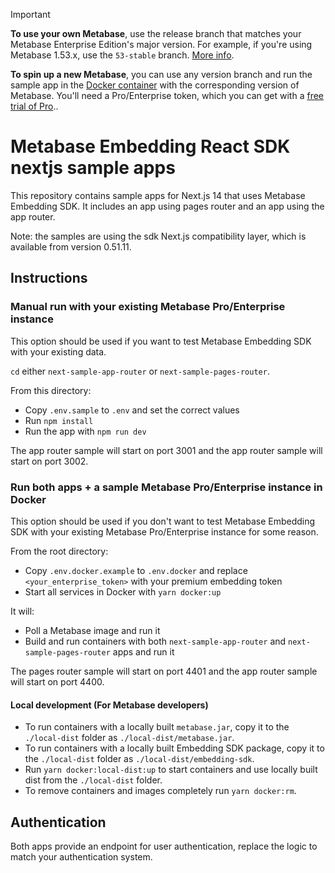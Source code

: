 > [!IMPORTANT]  
> **To use your own Metabase**, use the release branch that matches your Metabase Enterprise Edition's major version. For example, if you're using Metabase 1.53.x, use the `53-stable` branch. [More info](https://www.metabase.com/docs/latest/embedding/sdk/version).
> 
> **To spin up a new Metabase**, you can use any version branch and run the sample app in the [Docker container](#run-both-apps--a-sample-metabase-proenterprise-instance-in-docker) with the corresponding version of Metabase. You'll need a Pro/Enterprise token, which you can get with a [free trial of Pro](https://www.metabase.com/pricing/)..

# Metabase Embedding React SDK nextjs sample apps

This repository contains sample apps for Next.js 14 that uses Metabase Embedding SDK.
It includes an app using pages router and an app using the app router.

Note: the samples are using the sdk Next.js compatibility layer, which is available from version 0.51.11.

## Instructions

### Manual run with your existing Metabase Pro/Enterprise instance

This option should be used if you want to test Metabase Embedding SDK with your existing data.

`cd` either `next-sample-app-router` or `next-sample-pages-router`.

From this directory:
- Copy `.env.sample` to `.env` and set the correct values
- Run `npm install`
- Run the app with `npm run dev`

The app router sample will start on port 3001 and the app router sample will start on port 3002.

### Run both apps + a sample Metabase Pro/Enterprise instance in Docker

This option should be used if you don't want to test Metabase Embedding SDK with your existing Metabase Pro/Enterprise instance for some reason.

From the root directory:
- Copy `.env.docker.example` to `.env.docker` and replace `<your_enterprise_token>` with your premium embedding token
- Start all services in Docker with `yarn docker:up`

It will:
- Poll a Metabase image and run it
- Build and run containers with both `next-sample-app-router` and `next-sample-pages-router` apps and run it

The pages router sample will start on port 4401 and the app router sample will start on port 4400.

#### Local development (For Metabase developers)

- To run containers with a locally built `metabase.jar`, copy it to the `./local-dist` folder as `./local-dist/metabase.jar`.
- To run containers with a locally built Embedding SDK package, copy it to the `./local-dist` folder as `./local-dist/embedding-sdk`.
- Run `yarn docker:local-dist:up` to start containers and use locally built dist from the `./local-dist` folder.
- To remove containers and images completely run `yarn docker:rm`.

## Authentication

Both apps provide an endpoint for user authentication, replace the logic to match your authentication system.
